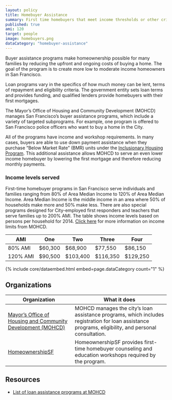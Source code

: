 ```yaml
---
layout: policy
title: Homebuyer Assistance
summary: First time homebuyers that meet income thresholds or other criteria can receive loan or down payment assistance and counseling for buying their first home.
published: true
ami: 120
target: people
image: homebuyers.png
dataCategory: "homebuyer-assistance"
---
```


Buyer assistance programs make homeownership possible for many families by reducing  the upfront and ongoing costs of buying a home. The goal of the program is to create more low to moderate income homeowners in San Francisco.

Loan programs vary in the specifics of how much money can be lent, terms of repayment and eligibility criteria. The government entity sets loan terms and provides funding, and qualified lenders provide homebuyers with their first mortgages.

The Mayor’s Office of Housing and Community Development (MOHCD) manages San Francisco’s buyer assistance programs, which include a variety of targeted subprograms. For example, one program is offered to San Francisco police officers who want to buy a home in the City.

All of the programs have income and workshop requirements. In many cases, buyers are able to use down payment assistance when they purchase “Below Market Rate” (BMR) units under the [Inclusionary Housing Program](/policies/inclusionary-housing/). This additional assistance allows MOHCD to serve an even lower income homebuyer by lowering the first mortgage and therefore reducing monthly payments.

### Income levels served
First-time homebuyer programs in San Francisco serve individuals and families ranging from 80% of Area Median Income to 120% of Area Median Income. Area Median Income is the middle income in an area where 50% of households make more and 50% make less.  There are also special programs designed for City-employed first responders and teachers that serve families up to 200% AMI. The table shows income levels based on persons per household for 2014. [Click here](http://sf-moh.org/index.aspx?page=22) for more information on income limits from MOHCD.

AMI | One | Two | Three | Four
----|-----|-----|-------|------
80% AMI|$60,300|$68,900|$77,550|$86,150
120% AMI|$90,500|$103,400|$116,350|$129,250

{% include core/dataembed.html embed=page.dataCategory count="1" %}

## Organizations
Organization | What it does
-------------|--------------
[Mayor’s Office of Housing and Community Development (MOHCD)](http://sf-moh.org/)	| MOHCD manages the city’s loan assistance programs, which includes registration for loan assistance programs, eligibility, and personal consultation.
[HomeownershipSF](http://www.homeownershipsf.org/) | HomeownershipSF provides first-time homebuyer counseling and education workshops required by the program.

## Resources
- [List of loan assistance programs at MOHCD](http://sf-moh.org/index.aspx?page=738)
